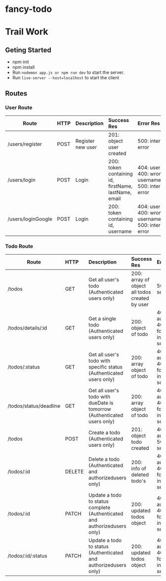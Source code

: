 # fancy-todo
# Trail Work

## Geting Started
- npm init
- npm install
- Run `nodemon app.js or npm run dev` to start the server.
- Run `live-server --host=localhost` to start the client

## Routes
### User Route
| Route             | HTTP       | Description                              | Success Res        | Error Res  |
|-------------------|:-----------|:-----------------------------------------| :------------------| :----------|
| /users/register     | POST       | Register new user                        | 201: object user created | 500: internal server error
| /users/login        | POST       | Login                                    | 200: token containing id, firstName, lastName, email | 404: user not found, 400: wrong username/password, 500: internal server error
| /users/loginGoogle        | POST       | Login                                    | 200: token containing id, username | 404: user not found, 400: wrong username/password, 500: internal server error


### Todo Route
| Route             | HTTP       | Description                              | Success Res        | Error Res  |
|-------------------|:-----------|:-----------------------------------------| :------------------| :----------|
| /todos        | GET        | Get all user's todo (Authenticated users only)                      | 200: array of object all todos created by user | 500: internal server error
| /todos/details/:id    | GET        | Get a single todo (Authenticated users only)           | 200: object of todo | 403: not authorized, 404: todo not found, 500: internal server error
| /todos/:status    | GET        | Get all user's todo with specific status (Authenticated users only)           | 200: array object of todo | 403: not authorized, 404: todo not found, 500: internal server error
| /todos/status/deadline    | GET        | Get all user's todo with dueDate is tomorrow (Authenticated users only)           | 200: array object of todo | 403: not authorized, 404: todo not found, 500: internal server error
| /todos        | POST       | Create a todo (Authenticated users only) | 201: object todo created | 403: not authenticated, 500: internal server error
| /todos/:id    | DELETE     | Delete a todo (Authenticated and authorizedusers only)               | 200: info of deleted todo's |403: not authorized, 404: todo not found, 500: internal server error
| /todos/:id    | PATCH        | Update a todo to status complete (Authenticated and authorizedusers only) | 200: updated todos object | 403: not authorized, 404: todo not found, 500: internal server error
| /todos/:id/:status    | PATCH      | Update a todo to status (Authenticated and authorizedusers only) | 200: updated todos object | 403: not authorized, 404: todo not found, 500: internal server error

